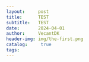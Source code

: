 ```yaml
---
layout:     post
title:      TEST
subtitle:   TEST
date:       2024-04-01
author:     VecantDK
header-img: img/the-first.png
catalog: 	 true
tags:
---
```

